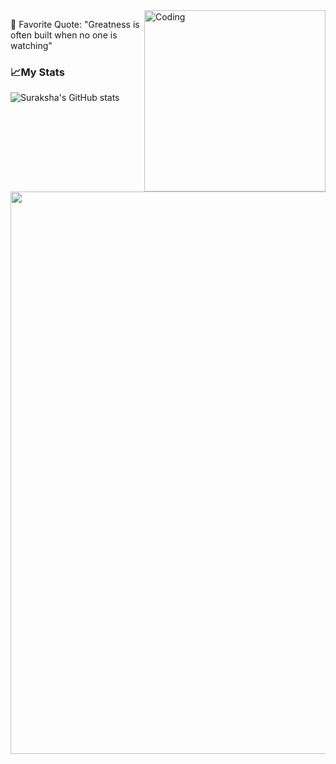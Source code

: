 <div>
<img align="right" alt="Coding" width="290" src="https://octodex.github.com/images/daftpunktocat-guy.gif">
  
  </div>

💬 Favorite Quote: "Greatness is often built when no one is watching"

<h3>📈My Stats</h3>


![Suraksha's GitHub stats](https://github-readme-stats.vercel.app/api?username=Suraksha-Rajagopalan&show_icons=true&theme=radical)



<br>

<div align = "center">
  <img src="https://github-profile-trophy.vercel.app/?username=Suraksha-Rajagopalan&row=1&theme=dark#gh-dark-mode-only" width = "900">
</p>
  </div>
